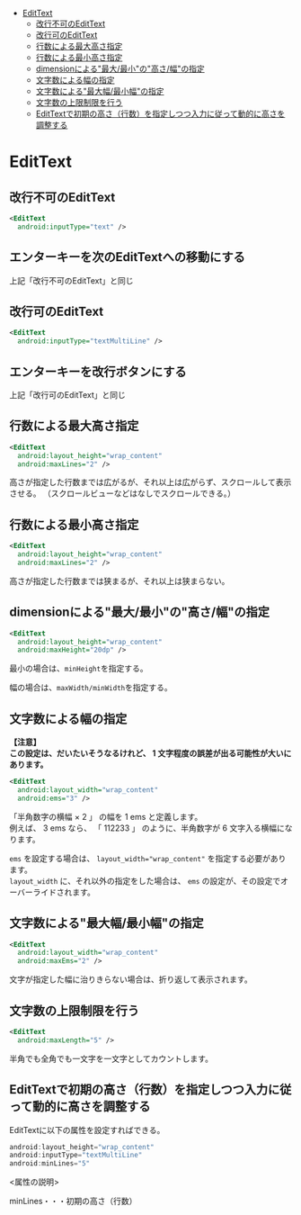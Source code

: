 <!-- TOC depthFrom:1 depthTo:6 withLinks:1 updateOnSave:1 orderedList:0 -->

- [EditText](#edittext)
	- [改行不可のEditText](#改行不可のedittext)
	- [改行可のEditText](#改行可のedittext)
	- [行数による最大高さ指定](#行数による最大高さ指定)
	- [行数による最小高さ指定](#行数による最小高さ指定)
	- [dimensionによる"最大/最小"の"高さ/幅"の指定](#dimensionによる最大最小の高さ幅の指定)
	- [文字数による幅の指定](#文字数による幅の指定)
	- [文字数による"最大幅/最小幅"の指定](#文字数による最大幅最小幅の指定)
	- [文字数の上限制限を行う](#文字数の上限制限を行う)
	- [EditTextで初期の高さ（行数）を指定しつつ入力に従って動的に高さを調整する](#edittextで初期の高さ行数を指定しつつ入力に従って動的に高さを調整する)

<!-- /TOC -->


# EditText

## 改行不可のEditText

```Xml
<EditText
  android:inputType="text" />
```


## エンターキーを次のEditTextへの移動にする

上記「改行不可のEditText」と同じ


## 改行可のEditText

```Xml
<EditText
  android:inputType="textMultiLine" />
```


## エンターキーを改行ボタンにする

上記「改行可のEditText」と同じ


## 行数による最大高さ指定

```Xml
<EditText
  android:layout_height="wrap_content"
  android:maxLines="2" />
```

高さが指定した行数までは広がるが、それ以上は広がらず、スクロールして表示させる。
（スクロールビューなどはなしでスクロールできる。）


## 行数による最小高さ指定

```Xml
<EditText
  android:layout_height="wrap_content"
  android:maxLines="2" />
```

高さが指定した行数までは狭まるが、それ以上は狭まらない。


## dimensionによる"最大/最小"の"高さ/幅"の指定

```Xml
<EditText
  android:layout_height="wrap_content"
  android:maxHeight="20dp" />
```

最小の場合は、`minHeight`を指定する。

幅の場合は、`maxWidth/minWidth`を指定する。


## 文字数による幅の指定

**【注意】**  
**この設定は、だいたいそうなるけれど、 1 文字程度の誤差が出る可能性が大いにあります。**

```Xml
<EditText
  android:layout_width="wrap_content"
  android:ems="3" />
```

「半角数字の横幅 × 2 」 の幅を 1 ems と定義します。  
例えば、 3 ems なら、 「 112233 」 のように、半角数字が 6 文字入る横幅になります。

`ems` を設定する場合は、 `layout_width="wrap_content"` を指定する必要があります。  
`layout_width` に、それ以外の指定をした場合は、 `ems` の設定が、その設定でオーバーライドされます。


## 文字数による"最大幅/最小幅"の指定

```Xml
<EditText
  android:layout_width="wrap_content"
  android:maxEms="2" />
```

文字が指定した幅に治りきらない場合は、折り返して表示されます。


## 文字数の上限制限を行う

```Xml
<EditText
  android:maxLength="5" />
```

半角でも全角でも一文字を一文字としてカウントします。


## EditTextで初期の高さ（行数）を指定しつつ入力に従って動的に高さを調整する

EditTextに以下の属性を設定すればできる。

```Java
android:layout_height="wrap_content"
android:inputType="textMultiLine"
android:minLines="5"
```

<属性の説明>

minLines・・・初期の高さ（行数）
